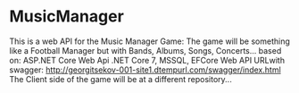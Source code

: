 # MusicManager
This is a web API for the Music Manager Game: The game will be something like a Football Manager but with Bands, Albums, Songs, Concerts...
based on: ASP.NET Core Web Api .NET Core 7, MSSQL, EFCore
Web API URLwith swagger: http://georgitsekov-001-site1.dtempurl.com/swagger/index.html
The Client side of the game will be at a different repository...
